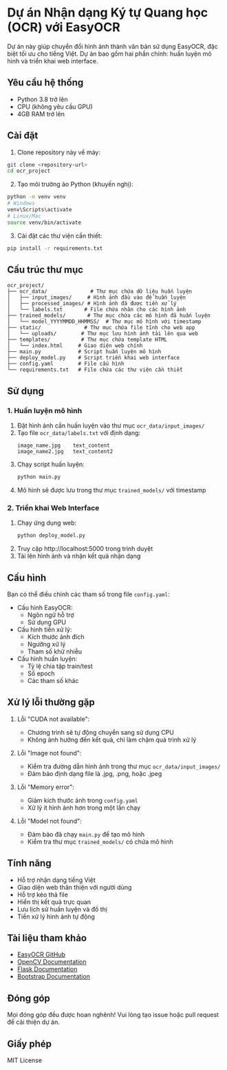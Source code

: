 # Dự án Nhận dạng Ký tự Quang học (OCR) với EasyOCR

Dự án này giúp chuyển đổi hình ảnh thành văn bản sử dụng EasyOCR, đặc biệt tối ưu cho tiếng Việt. Dự án bao gồm hai phần chính: huấn luyện mô hình và triển khai web interface.

## Yêu cầu hệ thống

- Python 3.8 trở lên
- CPU (không yêu cầu GPU)
- 4GB RAM trở lên

## Cài đặt

1. Clone repository này về máy:

```bash
git clone <repository-url>
cd ocr_project
```

2. Tạo môi trường ảo Python (khuyến nghị):

```bash
python -m venv venv
# Windows
venv\Scripts\activate
# Linux/Mac
source venv/bin/activate
```

3. Cài đặt các thư viện cần thiết:

```bash
pip install -r requirements.txt
```

## Cấu trúc thư mục

```
ocr_project/
├── ocr_data/              # Thư mục chứa dữ liệu huấn luyện
│   ├── input_images/     # Hình ảnh đầu vào để huấn luyện
│   ├── processed_images/ # Hình ảnh đã được tiền xử lý
│   └── labels.txt       # File chứa nhãn cho các hình ảnh
├── trained_models/       # Thư mục chứa các mô hình đã huấn luyện
│   └── model_YYYYMMDD_HHMMSS/  # Thư mục mô hình với timestamp
├── static/              # Thư mục chứa file tĩnh cho web app
│   └── uploads/        # Thư mục lưu hình ảnh tải lên qua web
├── templates/          # Thư mục chứa template HTML
│   └── index.html     # Giao diện web chính
├── main.py            # Script huấn luyện mô hình
├── deploy_model.py    # Script triển khai web interface
├── config.yaml        # File cấu hình
└── requirements.txt   # File chứa các thư viện cần thiết
```

## Sử dụng

### 1. Huấn luyện mô hình

1. Đặt hình ảnh cần huấn luyện vào thư mục `ocr_data/input_images/`
2. Tạo file `ocr_data/labels.txt` với định dạng:
   ```
   image_name.jpg    text_content
   image_name2.jpg   text_content2
   ```
3. Chạy script huấn luyện:
   ```bash
   python main.py
   ```
4. Mô hình sẽ được lưu trong thư mục `trained_models/` với timestamp

### 2. Triển khai Web Interface

1. Chạy ứng dụng web:
   ```bash
   python deploy_model.py
   ```
2. Truy cập http://localhost:5000 trong trình duyệt
3. Tải lên hình ảnh và nhận kết quả nhận dạng

## Cấu hình

Bạn có thể điều chỉnh các tham số trong file `config.yaml`:

- Cấu hình EasyOCR:
  - Ngôn ngữ hỗ trợ
  - Sử dụng GPU
- Cấu hình tiền xử lý:
  - Kích thước ảnh đích
  - Ngưỡng xử lý
  - Tham số khử nhiễu
- Cấu hình huấn luyện:
  - Tỷ lệ chia tập train/test
  - Số epoch
  - Các tham số khác

## Xử lý lỗi thường gặp

1. Lỗi "CUDA not available":

   - Chương trình sẽ tự động chuyển sang sử dụng CPU
   - Không ảnh hưởng đến kết quả, chỉ làm chậm quá trình xử lý

2. Lỗi "Image not found":

   - Kiểm tra đường dẫn hình ảnh trong thư mục `ocr_data/input_images/`
   - Đảm bảo định dạng file là .jpg, .png, hoặc .jpeg

3. Lỗi "Memory error":

   - Giảm kích thước ảnh trong `config.yaml`
   - Xử lý ít hình ảnh hơn trong một lần chạy

4. Lỗi "Model not found":
   - Đảm bảo đã chạy `main.py` để tạo mô hình
   - Kiểm tra thư mục `trained_models/` có chứa mô hình

## Tính năng

- Hỗ trợ nhận dạng tiếng Việt
- Giao diện web thân thiện với người dùng
- Hỗ trợ kéo thả file
- Hiển thị kết quả trực quan
- Lưu lịch sử huấn luyện và đồ thị
- Tiền xử lý hình ảnh tự động

## Tài liệu tham khảo

- [EasyOCR GitHub](https://github.com/JaidedAI/EasyOCR)
- [OpenCV Documentation](https://docs.opencv.org/)
- [Flask Documentation](https://flask.palletsprojects.com/)
- [Bootstrap Documentation](https://getbootstrap.com/)

## Đóng góp

Mọi đóng góp đều được hoan nghênh! Vui lòng tạo issue hoặc pull request để cải thiện dự án.

## Giấy phép

MIT License
